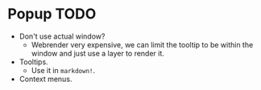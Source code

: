 # Popup TODO

* Don't use actual window?
    - Webrender very expensive, we can limit the tooltip to be within the window and just use a layer to render it.
* Tooltips.
    - Use it in `markdown!`.
* Context menus.